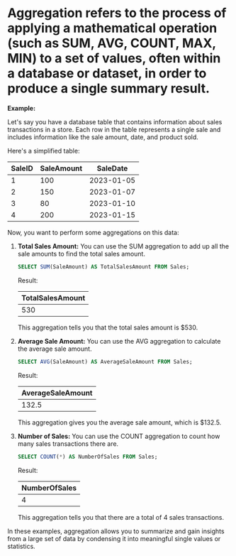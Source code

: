 # Aggregation refers to the process of applying a mathematical operation (such as SUM, AVG, COUNT, MAX, MIN) to a set of values, often within a database or dataset, in order to produce a single summary result. 

**Example:**

Let's say you have a database table that contains information about sales transactions in a store. Each row in the table represents a single sale and includes information like the sale amount, date, and product sold.

Here's a simplified table:

| SaleID | SaleAmount | SaleDate   |
|--------|------------|------------|
| 1      | 100        | 2023-01-05 |
| 2      | 150        | 2023-01-07 |
| 3      | 80         | 2023-01-10 |
| 4      | 200        | 2023-01-15 |

Now, you want to perform some aggregations on this data:

1. **Total Sales Amount:** You can use the SUM aggregation to add up all the sale amounts to find the total sales amount.

   ```sql
   SELECT SUM(SaleAmount) AS TotalSalesAmount FROM Sales;
   ```

   Result:
   
   | TotalSalesAmount |
   |------------------|
   | 530              |

   This aggregation tells you that the total sales amount is $530.

2. **Average Sale Amount:** You can use the AVG aggregation to calculate the average sale amount.

   ```sql
   SELECT AVG(SaleAmount) AS AverageSaleAmount FROM Sales;
   ```

   Result:

   | AverageSaleAmount |
   |-------------------|
   | 132.5             |

   This aggregation gives you the average sale amount, which is $132.5.

3. **Number of Sales:** You can use the COUNT aggregation to count how many sales transactions there are.

   ```sql
   SELECT COUNT(*) AS NumberOfSales FROM Sales;
   ```

   Result:

   | NumberOfSales |
   |---------------|
   | 4             |

   This aggregation tells you that there are a total of 4 sales transactions.

In these examples, aggregation allows you to summarize and gain insights from a large set of data by condensing it into meaningful single values or statistics.